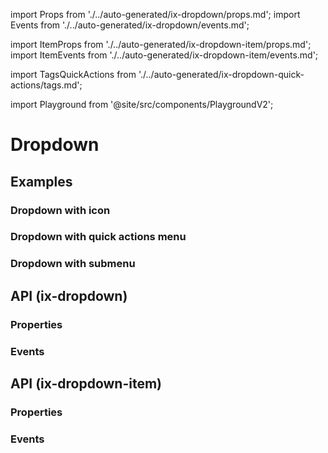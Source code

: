 import Props from './../auto-generated/ix-dropdown/props.md';
import Events from './../auto-generated/ix-dropdown/events.md';

import ItemProps from './../auto-generated/ix-dropdown-item/props.md';
import ItemEvents from './../auto-generated/ix-dropdown-item/events.md';

import TagsQuickActions from './../auto-generated/ix-dropdown-quick-actions/tags.md';

import Playground from '@site/src/components/PlaygroundV2';

# Dropdown

## Examples

<Playground
  name="dropdown" 
  height="28rem"
  examplesByName>
</Playground>

### Dropdown with icon

<Playground
  name="dropdown-icon" 
  height="18rem"
  examplesByName>
</Playground>

### Dropdown with quick actions menu

<TagsQuickActions />

<Playground
  name="dropdown-quick-actions" 
  height="22rem"
  examplesByName>
</Playground>

### Dropdown with submenu

<Playground
  name="dropdown-submenu" 
  height="22rem"
  examplesByName>
</Playground>

## API (ix-dropdown)

### Properties

<Props />

### Events

<Events />

## API (ix-dropdown-item)

### Properties

<ItemProps />

### Events

<ItemEvents />
